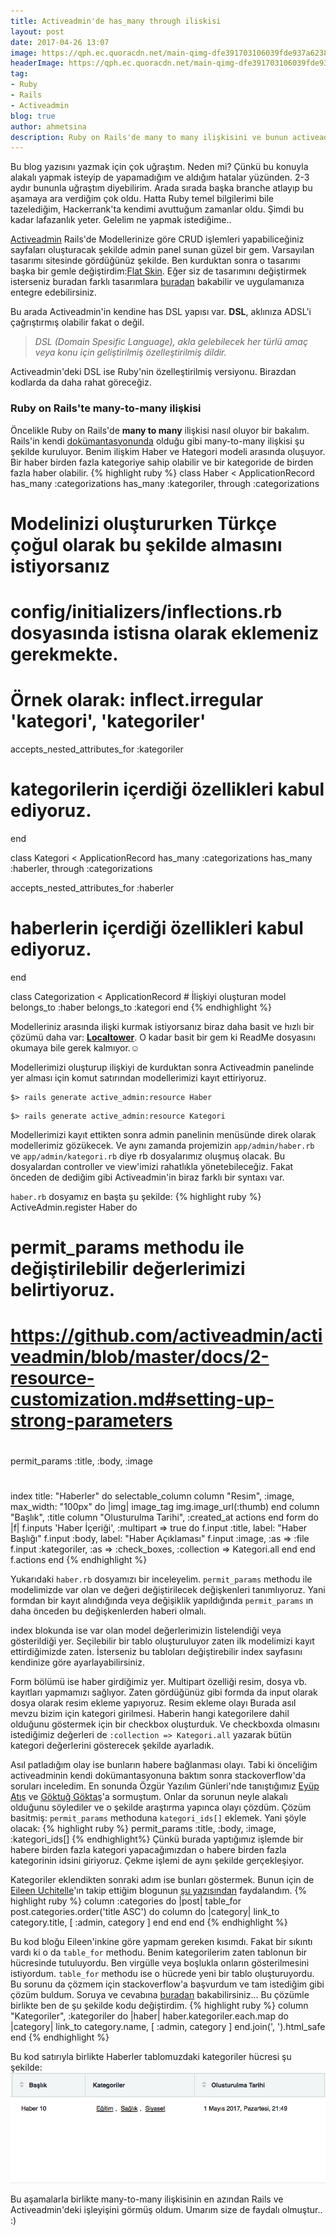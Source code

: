 ```yaml
---
title: Activeadmin'de has_many through iliskisi
layout: post
date: 2017-04-26 13:07
image: https://qph.ec.quoracdn.net/main-qimg-dfe391703106039fde937a6238ca6aaf
headerImage: https://qph.ec.quoracdn.net/main-qimg-dfe391703106039fde937a6238ca6aaf
tag:
- Ruby
- Rails
- Activeadmin
blog: true
author: ahmetsina
description: Ruby on Rails'de many to many ilişkisini ve bunun activeadmine uyarlanması.
---
```

Bu blog yazısını yazmak için çok uğraştım. Neden mi? Çünkü bu konuyla alakalı yapmak isteyip de yapamadığım ve aldığım hatalar yüzünden. 2-3 aydır bununla uğraştım diyebilirim. Arada sırada başka branche atlayıp bu aşamaya ara verdiğim çok oldu. Hatta Ruby temel bilgilerimi bile tazelediğim, Hackerrank'ta kendimi avuttuğum zamanlar oldu. Şimdi bu kadar lafazanlık yeter. Gelelim ne yapmak istediğime..

[Activeadmin](http://activeadmin.info) Rails'de Modellerinize göre CRUD işlemleri yapabiliceğiniz sayfaları oluşturacak şekilde admin panel sunan güzel bir gem. Varsayılan tasarımı sitesinde gördüğünüz şekilde. Ben kurduktan sonra o tasarımı başka bir gemle değiştirdim:[Flat Skin](https://github.com/ayann/active_admin_flat_skin). Eğer siz de tasarımını değiştirmek isterseniz buradan farklı tasarımlara [buradan](https://github.com/paladini/activeadmin-themes) bakabilir ve uygulamanıza entegre edebilirsiniz.

Bu arada Activeadmin'in kendine has DSL yapısı var. **DSL**, aklınıza ADSL'i çağrıştırmış olabilir fakat o değil.
> _DSL (Domain Spesific Language), akla gelebilecek her türlü amaç veya konu için geliştirilmiş özelleştirilmiş dildir._

Activeadmin'deki DSL ise Ruby'nin özelleştirilmiş versiyonu. Birazdan kodlarda da daha rahat göreceğiz.

### Ruby on Rails'te many-to-many ilişkisi
Öncelikle Ruby on Rails'de **many to many** ilişkisi nasıl oluyor bir bakalım. Rails'in kendi [dokümantasyonunda](http://guides.rubyonrails.org/association_basics.html) olduğu gibi many-to-many ilişkisi şu şekilde kuruluyor. Benim ilişkim Haber ve Hategori modeli arasında oluşuyor.  <span class="evidence">Bir haber birden fazla kategoriye sahip olabilir ve bir kategoride de birden fazla haber olabilir.</span>
{% highlight ruby %}
class Haber < ApplicationRecord
  has_many :categorizations
  has_many :kategoriler, through :categorizations
  # Modelinizi oluştururken Türkçe çoğul olarak bu şekilde almasını istiyorsanız
  # config/initializers/inflections.rb dosyasında istisna olarak eklemeniz gerekmekte.
  # Örnek olarak:  inflect.irregular 'kategori', 'kategoriler'

  accepts_nested_attributes_for :kategoriler
  # kategorilerin içerdiği özellikleri kabul ediyoruz.
end

class Kategori < ApplicationRecord
  has_many :categorizations
  has_many :haberler, through :categorizations

  accepts_nested_attributes_for :haberler
  # haberlerin içerdiği özellikleri kabul ediyoruz.

end


class Categorization < ApplicationRecord # İlişkiyi oluşturan model
  belongs_to :haber
  belongs_to :kategori
end
{% endhighlight %}

Modelleriniz arasında ilişki kurmak istiyorsanız biraz daha basit ve hızlı bir çözümü daha var: [**Localtower**](https://github.com/damln/localtower).
O kadar basit bir gem ki ReadMe dosyasını okumaya bile gerek kalmıyor.☺

Modellerimizi oluşturup ilişkiyi de kurduktan sonra Activeadmin panelinde yer alması için komut satırından modellerimizi kayıt ettiriyoruz.
```zh
$> rails generate active_admin:resource Haber
```
```zh
$> rails generate active_admin:resource Kategori
```
Modellerimizi kayıt ettikten sonra admin panelinin menüsünde direk olarak modellerimiz gözükecek. Ve aynı zamanda projemizin `app/admin/haber.rb` ve `app/admin/kategori.rb` diye rb dosyalarımız oluşmuş olacak. Bu dosyalardan controller ve view'imizi rahatlıkla yönetebileceğiz. Fakat önceden de dediğim gibi Activeadmin'in biraz farklı bir syntaxı var.

`haber.rb` dosyamız en başta şu şekilde:
{% highlight ruby %}
ActiveAdmin.register Haber do

# permit_params methodu ile değiştirilebilir değerlerimizi belirtiyoruz.
# https://github.com/activeadmin/activeadmin/blob/master/docs/2-resource-customization.md#setting-up-strong-parameters
#
permit_params :title, :body, :image
#
index title: "Haberler" do
    selectable_column
    column "Resim", :image, max_width: "100px" do |img|
        image_tag img.image_url(:thumb)
    end
    column "Başlık", :title
    column "Olusturulma Tarihi", :created_at
    actions
end
form do |f|
      f.inputs 'Haber İçeriği', :multipart => true do
        f.input :title, label:  "Haber Başlığı"
        f.input :body,  label: "Haber Açıklaması"
        f.input :image, :as => :file
        f.input :kategoriler, :as => :check_boxes, :collection => Kategori.all
      end
    end
	f.actions
end
{% endhighlight %}

Yukarıdaki `haber.rb` dosyamızı bir inceleyelim. `permit_params` methodu ile modelimizde var olan ve değeri değiştirilecek değişkenleri tanımlıyoruz. Yani formdan bir kayıt alındığında veya değişiklik yapıldığında `permit_params` ın daha önceden bu değişkenlerden haberi olmalı.

index blokunda ise var olan model değerlerimizin listelendiği veya gösterildiği yer. Seçilebilir bir tablo oluşturuluyor zaten ilk modelimizi kayıt ettirdiğimizde zaten. İsterseniz bu tabloları değiştirebilir index sayfasını kendinize göre ayarlayabilirsiniz.

Form bölümü ise haber girdiğimiz yer. Multipart özelliği resim, dosya vb. kayıtları yapmamızı sağlıyor. Zaten gördüğünüz gibi formda da input olarak dosya olarak resim ekleme yapıyoruz. Resim ekleme olayı Burada asıl mevzu bizim için kategori girilmesi. Haberin hangi kategorilere dahil olduğunu göstermek için bir checkbox oluşturduk. Ve checkboxda olmasını istediğimiz değerleri de `:collection => Kategori.all` yazarak bütün kategori değerlerini gösterecek şekilde ayarladık.

Asıl patladığım olay ise bunların habere bağlanması olayı. Tabi ki önceliğim activeadminin kendi dokümantasyonuna baktım sonra stackoverflow'da soruları inceledim. En sonunda Özgür Yazılım Günleri'nde tanıştığımız [Eyüp Atış](https://github.com/eyupatis) ve [Göktuğ Göktaş](https://github.com/goktuggoktas)'a sormuştum. Onlar da sorunun neyle alakalı olduğunu söylediler ve o şekilde araştırma yapınca olayı çözdüm. Çözüm basitmiş: `permit_params` methoduna `kategori_ids[]` eklemek. Yani şöyle olacak:
{% highlight ruby %}
  permit_params :title, :body, :image, :kategori_ids[]
{% endhighlight%}
 Çünkü burada yaptığımız işlemde bir habere birden fazla kategori yapacağımızdan o habere birden fazla kategorinin idsini giriyoruz. Çekme işlemi de aynı şekilde gerçekleşiyor.

Kategoriler eklendikten sonraki adım ise bunları göstermek. Bunun için de [Eileen Uchitelle](https://github.com/eileencodes)'ın takip ettiğim blogunun [şu yazısından](http://eileencodes.com/posts/has-many-relationships-in-activeadmin/) faydalandım.
{% highlight ruby %}
column :categories do |post|
    table_for post.categories.order('title ASC') do
      column do |category|
        link_to category.title, [ :admin, category ]
      end
    end
  end
{% endhighlight %}

Bu kod bloğu Eileen'inkine göre yapmam gereken kısımdı. Fakat bir sıkıntı vardı ki o da `table_for` methodu. Benim kategorilerim zaten tablonun bir hücresinde tutuluyordu. Ben virgülle veya boşlukla onların gösterilmesini istiyordum. `table_for` methodu ise o hücrede yeni bir tablo oluşturuyordu. Bu sorunu da çözmem için stackoverflow'a başvurdum ve tam istediğim gibi çözüm buldum. Soruya ve cevabına [buradan](http://stackoverflow.com/questions/15799566/how-do-add-a-link-to-an-activeadmin-view) bakabilirsiniz... Bu çözümle birlikte ben de şu şekilde kodu değiştirdim.
{% highlight ruby %}
column "Kategoriler", :kategoriler do |haber|
  haber.kategoriler.each.map do |category|
      link_to category.name, [ :admin, category ]
  end.join(', ').html_safe
end
{% endhighlight %}

Bu kod satırıyla birlikte Haberler tablomuzdaki kategoriler hücresi şu şekilde:
![Kategorilerin hücredeki şekli](/assets/images/post-images/active-admin-mam.png)

Bu aşamalarla birlikte many-to-many ilişkisinin en azından Rails ve Activeadmin'deki işleyişini görmüş oldum. Umarım size de faydalı olmuştur.. :)
